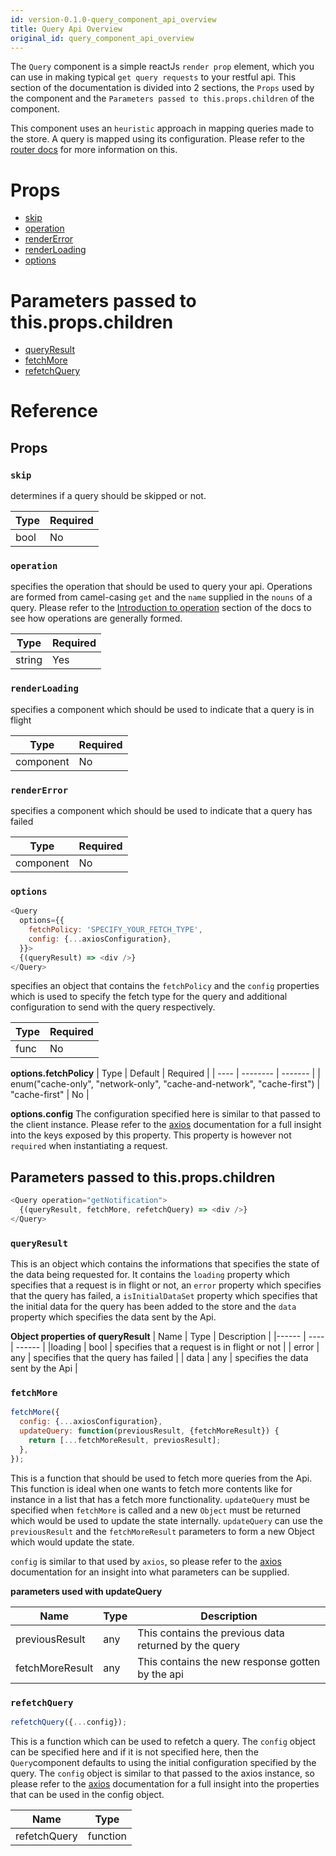 ```yaml
---
id: version-0.1.0-query_component_api_overview
title: Query Api Overview
original_id: query_component_api_overview
---
```


The `Query` component is a simple reactJs `render prop` element, which you can use in making typical `get query requests` to your restful api. This section of the documentation is divided into 2 sections, the `Props` used by the component and the `Parameters passed to this.props.children` of the component.

This component uses an `heuristic` approach in mapping queries made to the store. A query is mapped using its configuration. Please refer to the [router docs](router_component_api_overview.md) for more information on this.

# Props

* [skip](query_component_api_overview.md#skip)
* [operation](query_component_api_overview.md#operation)
* [renderError](query_component_api_overview.md#rendererror)
* [renderLoading](query_component_api_overview.md#renderloading)
* [options](query_component_api_overview.md#options)

# Parameters passed to this.props.children

* [queryResult](query_component_api_overview.md#queryresult)
* [fetchMore](query_component_api_overview.md#fetchmore)
* [refetchQuery](query_component_api_overview.md#refetchquery)

# Reference

## Props

### `skip`

determines if a query should be skipped or not.

| Type | Required |
| ---- | -------- |
| bool | No       |

### `operation`

specifies the operation that should be used to query your api. Operations are formed from camel-casing `get` and the `name` supplied in the `nouns` of a query. Please refer to the [Introduction to operation](introduction_to_operation.md) section of the docs to see how operations are generally formed.

| Type   | Required |
| ------ | -------- |
| string | Yes      |

### `renderLoading`

specifies a component which should be used to indicate that a query is in flight

| Type      | Required |
| --------- | -------- |
| component | No       |

### `renderError`

specifies a component which should be used to indicate that a query has failed

| Type      | Required |
| --------- | -------- |
| component | No       |

### `options`

```javascript
<Query
  options={{
    fetchPolicy: 'SPECIFY_YOUR_FETCH_TYPE',
    config: {...axiosConfiguration},
  }}>
  {(queryResult) => <div />}
</Query>
```

specifies an object that contains the `fetchPolicy` and the `config` properties which is used to specify the fetch type for the query and additional configuration to send with the query respectively.

| Type | Required |
| ---- | -------- |
| func | No       |

**options.fetchPolicy** | Type | Default | Required | | ---- | -------- | ------- | | enum("cache-only", "network-only", "cache-and-network", "cache-first") | "cache-first" | No |

**options.config** The configuration specified here is similar to that passed to the client instance. Please refer to the [axios](https://github.com/axios/axios/blob/master/README.md) documentation for a full insight into the keys exposed by this property. This property is however not `required` when instantiating a request.

## Parameters passed to this.props.children

```javascript
<Query operation="getNotification">
  {(queryResult, fetchMore, refetchQuery) => <div />}
</Query>
```

### `queryResult`

This is an object which contains the informations that specifies the state of the data being requested for. It contains the `loading` property which specifies that a request is in flight or not, an `error` property which specifies that the query has failed, a `isInitialDataSet` property which specifies that the initial data for the query has been added to the store and the `data` property which specifies the data sent by the Api.

**Object properties of queryResult** | Name | Type | Description | |------ | ---- | ------ | |loading | bool | specifies that a request is in flight or not | | error | any | specifies that the query has failed | | data | any | specifies the data sent by the Api |

### `fetchMore`

```javascript
fetchMore({
  config: {...axiosConfiguration},
  updateQuery: function(previousResult, {fetchMoreResult}) {
    return [...fetchMoreResult, previosResult];
  },
});
```

This is a function that should be used to fetch more queries from the Api. This function is ideal when one wants to fetch more contents like for instance in a list that has a fetch more functionality. `updateQuery` must be specified when `fetchMore` is called and a new `Object` must be returned which would be used to update the state internally. `updateQuery` can use the `previousResult` and the `fetchMoreResult` parameters to form a new Object which would update the state.

`config` is similar to that used by `axios`, so please refer to the [axios](https://github.com/axios/axios/blob/master/README.md) documentation for an insight into what parameters can be supplied.

**parameters used with updateQuery**

| Name            | Type | Description                                           |
| --------------- | ---- | ----------------------------------------------------- |
| previousResult  | any  | This contains the previous data returned by the query |
| fetchMoreResult | any  | This contains the new response gotten by the api      |

### `refetchQuery`

```javascript
refetchQuery({...config});
```

This is a function which can be used to refetch a query. The `config` object can be specified here and if it is not specified here, then the `Query`component defaults to using the initial configuration specified by the query. The `config` object is similar to that passed to the axios instance, so please refer to the [axios](https://github.com/axios/axios/blob/master/README.md) documentation for a full insight into the properties that can be used in the config object.

| Name         | Type     |
| ------------ | -------- |
| refetchQuery | function |
